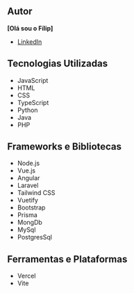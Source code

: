 ## Autor
**[Olá sou o Fílip]**
- [LinkedIn](www.linkedin.com/in/fílip-anselmo-04b651152)

## Tecnologias Utilizadas
- JavaScript
- HTML
- CSS
- TypeScript
- Python
- Java
- PHP

## Frameworks e Bibliotecas
- Node.js
- Vue.js
- Angular
- Laravel
- Tailwind CSS
- Vuetify
- Bootstrap
- Prisma
- MongDb
- MySql
- PostgresSql

## Ferramentas e Plataformas
- Vercel
- Vite

